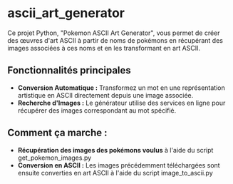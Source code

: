 # ascii_art_generator
Ce projet Python, "Pokemon ASCII Art Generator", vous permet de créer des œuvres d'art ASCII à partir de noms de pokémons en récupérant des images associées à ces noms et en les transformant en art ASCII.

## Fonctionnalités principales

- **Conversion Automatique :** Transformez un mot en une représentation artistique en ASCII directement depuis une image associée.
- **Recherche d'Images :** Le générateur utilise des services en ligne pour récupérer des images correspondant au mot spécifié.

## Comment ça marche :

- **Récupération des images des pokémons voulus** à l'aide du script get_pokemon_images.py
- **Conversion en ASCII :** Les images précédemment téléchargées sont ensuite converties en art ASCII à l'aide du script image_to_ascii.py
